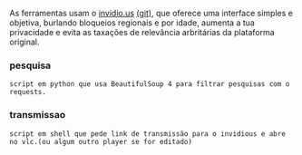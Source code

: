 As ferramentas usam o [invidio.us](https://invidio.us) [(git)](https://github.com/omarroth/invidious), que oferece uma interface simples e objetiva, burlando bloqueios regionais e por idade, aumenta a tua privacidade e evita as taxações de relevância arbritárias da plataforma original.

### pesquisa
	script em python que usa BeautifulSoup 4 para filtrar pesquisas com o requests.

### transmissao
	script em shell que pede link de transmissão para o invidious e abre no vlc.(ou algum outro player se for editado)
